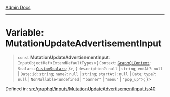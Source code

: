[Admin Docs](/)

***

# Variable: MutationUpdateAdvertisementInput

> `const` **MutationUpdateAdvertisementInput**: `InputObjectRef`\<`ExtendDefaultTypes`\<\{ `Context`: [`GraphQLContext`](../../../context/type-aliases/GraphQLContext.md); `Scalars`: [`CustomScalars`](../../../scalars/type-aliases/CustomScalars.md); \}\>, \{ `description?`: `null` \| `string`; `endAt?`: `null` \| `Date`; `id`: `string`; `name?`: `null` \| `string`; `startAt?`: `null` \| `Date`; `type?`: `null` \| `NonNullable`\<`undefined` \| `"banner"` \| `"menu"` \| `"pop_up"`\>; \}\>

Defined in: [src/graphql/inputs/MutationUpdateAdvertisementInput.ts:40](https://github.com/Sourya07/talawa-api/blob/3df16fa5fb47e8947dc575f048aef648ae9ebcf8/src/graphql/inputs/MutationUpdateAdvertisementInput.ts#L40)
